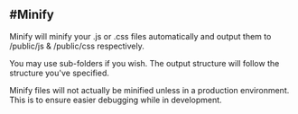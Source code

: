 #Minify
----

Minify will minify your .js or .css files automatically and output them to /public/js & /public/css respectively.

You may use sub-folders if you wish. The output structure will follow the structure you've specified.

Minify files will not actually be minified unless in a production environment. This is to ensure easier debugging while in development.